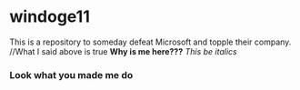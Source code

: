 # windoge11
This is a repository to someday defeat Microsoft and topple their company.
//What I said above is true
**Why is me here???**
*This be italics*
### Look what you made me do ###
